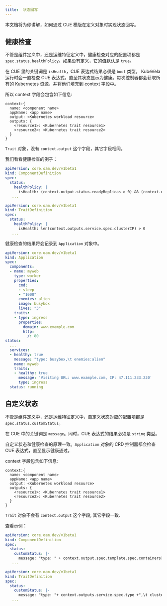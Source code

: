 ```yaml
---
title:  状态回写
---
```


本文档将为你讲解，如何通过 CUE 模版在定义对象时实现状态回写。

## 健康检查

不管是组件定义中，还是运维特征定义中，健康检查对应的配置项都是 `spec.status.healthPolicy`。如果没有定义，它的值默认是 `true`。

在 CUE 里的关键词是 `isHealth`，CUE 表达式结果必须是 `bool` 类型。
KubeVela 运行时会一直检查 CUE 表达式，直至其状态显示为健康。每次控制器都会获取所有的 Kubernetes 资源，并将他们填充到 context 字段中。

所以 context 字段会包含如下信息:

```cue
context:{
  name: <component name>
  appName: <app name>
  output: <Kubernetes workload resource>
  outputs: {
    <resource1>: <Kubernetes trait resource1>
    <resource2>: <Kubernetes trait resource2>
  }
}
```
`Trait` 对象，没有 `context.output` 这个字段，其它字段相同。

我们看看健康检查的例子：

```yaml
apiVersion: core.oam.dev/v1beta1
kind: ComponentDefinition
spec:
  status:
    healthPolicy: |
      isHealth: (context.output.status.readyReplicas > 0) && (context.output.status.readyReplicas == context.output.status.replicas)
   ...
```

```yaml
apiVersion: core.oam.dev/v1beta1
kind: TraitDefinition
spec:
  status:
    healthPolicy: |
      isHealth: len(context.outputs.service.spec.clusterIP) > 0
   ...
```

健康检查的结果将会记录到 `Application` 对象中。

```yaml
apiVersion: core.oam.dev/v1beta1
kind: Application
spec:
  components:
  - name: myweb
    type: worker    
    properties:
      cmd:
      - sleep
      - "1000"
      enemies: alien
      image: busybox
      lives: "3"
    traits:
    - type: ingress
      properties:
        domain: www.example.com
        http:
          /: 80
status:
  ...
  services:
  - healthy: true
    message: "type: busybox,\t enemies:alien"
    name: myweb
    traits:
    - healthy: true
      message: 'Visiting URL: www.example.com, IP: 47.111.233.220'
      type: ingress
  status: running
```

## 自定义状态

不管是组件定义中，还是运维特征定义中，自定义状态对应的配置项都是 `spec.status.customStatus`。

在 CUE 中的关键词是 `message`。同时，CUE 表达式的结果必须是 `string` 类型。

自定义状态和健康检查的原理一致。`Application` 对象的 CRD 控制器都会检查 CUE 表达式，直至显示健康通过。

context 字段包含如下信息:

```cue
context:{
  name: <component name>
  appName: <app name>
  output: <Kubernetes workload resource>
  outputs: {
    <resource1>: <Kubernetes trait resource1>
    <resource2>: <Kubernetes trait resource2>
  }
}
```

`Trait` 对象不会有 `context.output` 这个字段, 其它字段一致.

查看示例：

```yaml
apiVersion: core.oam.dev/v1beta1
kind: ComponentDefinition
spec:
  status:
    customStatus: |-
      message: "type: " + context.output.spec.template.spec.containers[0].image + ",\t enemies:" + context.outputs.gameconfig.data.enemies
   ...
```

```yaml
apiVersion: core.oam.dev/v1beta1
kind: TraitDefinition
spec:
  status:
    customStatus: |-
      message: "type: "+ context.outputs.service.spec.type +",\t clusterIP:"+ context.outputs.service.spec.clusterIP+",\t ports:"+ "\(context.outputs.service.spec.ports[0].port)"+",\t domain"+context.outputs.ingress.spec.rules[0].host
   ...
```

